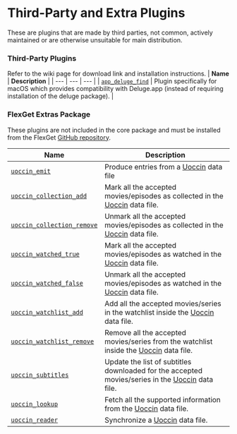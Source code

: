 # Third-Party and Extra Plugins
These are plugins that are made by third parties, not common, actively maintained or are otherwise unsuitable for main distribution.

### Third-Party Plugins
Refer to the wiki page for download link and installation instructions.
| **Name** | **Description** |
| --- | --- | --- |
| [`app_deluge_find`](/Plugins/app_deluge_find) | Plugin specifically for macOS which provides compatibility with Deluge.app (instead of requiring installation of the deluge package). |

### FlexGet Extras Package

These plugins are not included in the core package and must be installed from the FlexGet [GitHub repository](https://github.com/Flexget/extras).

| **Name** | **Description** |
| --- | --- |
| [`uoccin_emit`](/Plugins/uoccin_emit) | Produce entries from a [Uoccin](https://github.com/tarzasai/Uoccin) data file |
| [`uoccin_collection_add`](/Plugins/uoccin_collection) | Mark all the accepted movies/episodes as collected in the [Uoccin](https://github.com/tarzasai/Uoccin) data file. |
| [`uoccin_collection_remove`](/Plugins/uoccin_collection) | Unmark all the accepted movies/episodes as collected in the [Uoccin](https://github.com/tarzasai/Uoccin) data file. |
| [`uoccin_watched_true`](/Plugins/uoccin_watched) | Mark all the accepted movies/episodes as watched in the [Uoccin](https://github.com/tarzasai/Uoccin) data file. |
| [`uoccin_watched_false`](/Plugins/uoccin_watched) | Unmark all the accepted movies/episodes as watched in the [Uoccin](https://github.com/tarzasai/Uoccin) data file. |
| [`uoccin_watchlist_add`](/Plugins/uoccin_watchlist) | Add all the accepted movies/series in the watchlist inside the [Uoccin](https://github.com/tarzasai/Uoccin) data file. |
| [`uoccin_watchlist_remove`](/Plugins/uoccin_watchlist) | Remove all the accepted movies/series from the watchlist inside the [Uoccin](https://github.com/tarzasai/Uoccin) data file. |
| [`uoccin_subtitles`](/Plugins/uoccin_subtitles) | Update the list of subtitles downloaded for the accepted movies/series in the [Uoccin](https://github.com/tarzasai/Uoccin) data file. |
| [`uoccin_lookup`](/Plugins/uoccin_lookup) | Fetch all the supported information from the [Uoccin](https://github.com/tarzasai/Uoccin) data file. |
| [`uoccin_reader`](/Plugins/uoccin_reader) | Synchronize a [Uoccin](https://github.com/tarzasai/Uoccin) data file. |
